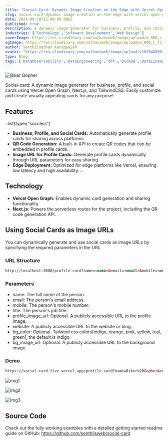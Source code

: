 ```yaml
---
title: "Social-Card: Dynamic Image Creation on the Edge with Vercel Open Graph"
slug: social-card-dynamic-image-creation-on-the-edge-with-vercel-open-graph
date: 2024-09-10T12:00:00.000Z
published: true
description: A dynamic image generator for business, profile, and social cards using Vercel Open Graph, Next.js, and TailwindCSS. Easily customize and create visually appealing cards for any purpose.
industries: ['Technology','Software Development','Web Design']
coverImage: https://res.cloudinary.com/nathansweb/image/upload/w_800,c_fit,l_text:Arial_60_bold:Social-Card:%20Dynamic%20Image%20Creation%20on%20the%20Edge%20with%20Vercel%20Open%20Graph,g_north_east,x_30,y_40/v1711924071/senthilsweb-scl-card-template_cyxogj.webp
ogImage: https://res.cloudinary.com/nathansweb/image/upload/w_800,c_fit,l_text:Arial_60_bold:Deploying%20Pentaho%20Carte%20Server%20on%20Fly.io%20with%20Firecracker%20VM,g_north_east,x_30,y_40/v1711924071/senthilsweb-scl-card-template_cyxogj.webp
author: Senthilnathan Karuppaiah
avatar: "https://res.cloudinary.com/nathansweb/image/upload/v1626488903/profile/Senthil-profile-picture-01_al07i5.jpg"
type: Blog
tags: ['DataObservability','DataEngineering','dbt','DuckDB','DataLineage','Analytics','DataLake','BusinessMetadataManagement','Vue.js','Nuxt.js','Open Source','Web Development','Low Code Platform']
---
```


![Biker Gopher](/i/blog/Social-Card_Dynamic_Image_Creation_banner.png)

Social-card: A dynamic image generator for business, profile, and social cards using Vercel Open Graph, Next.js, and TailwindCSS. Easily customize and create visually appealing cards for any purpose! 

## Features

::list{type="success"}
- **Business, Profile, and Social Cards:** Automatically generate profile cards for sharing across platforms.
- **QR Code Generation:** A built-in API to create QR codes that can be embedded in profile cards.
- **Image URL for Profile Cards:** Generate profile cards dynamically through URL parameters for easy sharing.
- **Edge Deployment:** Optimized for edge platforms like Vercel, ensuring low latency and high availability.
::

## Technology
- **Vercel Open Graph:** Enables dynamic card generation and sharing functionality.
- **Next.js:** Powers the serverless routes for the project, including the QR code generation API.

## Using Social Cards as Image URLs

You can dynamically generate and use social cards as image URLs by specifying the required parameters in the URL.

### URL Structure

```html 
http://localhost:3000/profile-card?name=<name>&email=<email>&mobile=<mobile>&title=<title>&profile_image_url=<profile_image_url>&website=<website>
```

### Parameters

- name: The full name of the person.
- email: The person's email address.
- mobile: The person's mobile number.
- title: The person's job title.
- profile_image_url: Optional. A publicly accessible URL to the profile image.
- website: A publicly accessible URL to the website or blog.
- bg_color: Optional. Tailwind css colors[indigo, orange, pink, yellow, teal, green], the default is indigo.
- bg_image_url: Optional. A publicly accessible URL to the background image

### Demo

```html 
https://social-card-five.vercel.app/profile-card?name=Biker%20Gopher&email=biker.gopher@email.com&mobile=%2B1%20222-222-2222&title=Solutions%20Architect&profile_image_url=https://github.com/ashleymcnamara/gophers/blob/master/Biker_Gopher.png?raw=true&website=www.senthilsweb.com&bg_color=pink
```

![img1](/i/blog/Social-Card_Dynamic_Image_Creation_1.png)

![img2](/i/blog/Social-Card_Dynamic_Image_Creation_2.png)

![img3](/i/blog/Social-Card_Dynamic_Image_Creation_3.png)

## Source Code

Check out the fully working examples with a detailed getting started readme guide on GitHub: https://github.com/senthilsweb/social-card